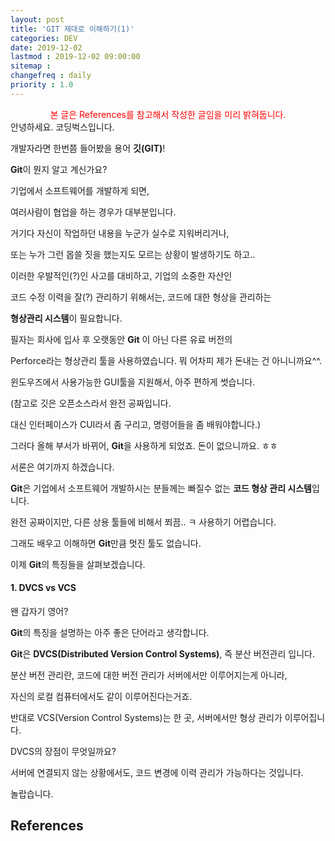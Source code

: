 ```yaml
---
layout: post
title: 'GIT 제대로 이해하기(1)'
categories: DEV
date: 2019-12-02
lastmod : 2019-12-02 09:00:00
sitemap :
changefreq : daily
priority : 1.0
---
```


<center><span style="color:red">본 글은 References를 참고해서 작성한 글임을 미리 밝혀둡니다.</span></center>
안녕하세요. 코딩벅스입니다. 



개발자라면 한번쯤 들어봤을 용어 **깃(GIT)**!

**Git**이 뭔지 알고 계신가요? 



기업에서 소프트웨어를 개발하게 되면, 

여러사람이 협업을 하는 경우가 대부분입니다. 

거기다 자신이 작업하던 내용을 누군가 실수로 지워버리거나, 

또는 누가 그런 몹쓸 짓을 했는지도 모르는 상황이 발생하기도 하고..



이러한 우발적인(?)인 사고를 대비하고, 기업의 소중한 자산인 

코드 수정 이력을 잘(?) 관리하기 위해서는, 코드에 대한 형상을 관리하는 

**형상관리 시스템**이 필요합니다. 



필자는 회사에 입사 후 오랫동안 **Git** 이 아닌 다른 유료 버전의 

Perforce라는 형상관리 툴을 사용하였습니다. 뭐 어차피 제가 돈내는 건 아니니까요^^.

윈도우즈에서 사용가능한 GUI툴을 지원해서, 아주 편하게 썻습니다. 

(참고로 깃은 오픈소스라서 완전 공짜입니다. 

대신 인터페이스가 CUI라서 좀 구리고, 명령어들을 좀 배워야합니다.)

그러다 올해 부서가 바뀌어, **Git**을 사용하게 되었죠. 돈이 없으니까요. ㅎㅎ



서론은 여기까지 하겠습니다. 



**Git**은 기업에서 소프트웨어 개발하시는 분들께는 빠질수 없는 **코드 형상 관리 시스템**입니다. 

완전 공짜이지만, 다른 상용 툴들에 비해서 쬐끔.. ㅋ 사용하기 어렵습니다.

그래도 배우고 이해하면 **Git**만큼 멋진 툴도 없습니다. 



이제 **Git**의 특징들을 살펴보겠습니다. 



#### 1. DVCS vs VCS



왠 갑자기 영어?

**Git**의 특징을 설명하는 아주 좋은 단어라고 생각합니다. 

**Git**은 **DVCS(Distributed Version Control Systems)**, 즉 분산 버전관리 입니다. 

분산 버전 관리란, 코드에 대한 버전 관리가 서버에서만 이루어지는게 아니라, 

자신의 로컬 컴퓨터에서도 같이 이루어진다는거죠. 

반대로 VCS(Version Control Systems)는 한 곳, 서버에서만 형상 관리가 이루어집니다. 



DVCS의 장점이 무엇일까요? 

서버에 연결되지 않는 상황에서도, 코드 변경에 이력 관리가 가능하다는 것입니다. 

놀랍습니다.









## References

[1]: https://medium.com/@nsh235482/git-%EC%8B%A0%EC%9E%85%EA%B0%9C%EB%B0%9C%EC%9E%90%EC%9D%98-git-%EC%82%AC%EC%9A%A9%EA%B8%B0-1-%EA%B8%B0%EB%B3%B8-%EA%B5%AC%EC%A1%B0-%EC%9D%B4%ED%95%B4%ED%95%98%EA%B8%B0-728c64824ebe	"GIT 기본 구조 이해하기"

[2]: http://blog.outsider.ne.kr/865